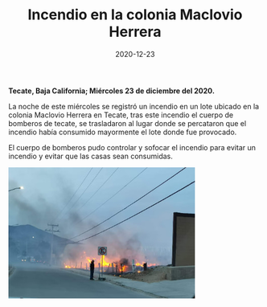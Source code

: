 ﻿---
layout: blog
title: "Incendio en la colonia Maclovio Herrera"
date:   2020-12-23
categories: tecate
permalink: /:categories/:title:output_ext
image: /img/cnr/2020-12-23-incendio-en-la-colonia-maclovio.jpg
alt: "Incendio en la colonia Maclovio Herrera"
autor: 
---


**Tecate, Baja California; Miércoles 23 de diciembre del 2020.**


La noche de este miércoles se registró un incendio en un lote ubicado en la colonia Maclovio Herrera en Tecate, tras este incendio el cuerpo de bomberos de tecate, se trasladaron al lugar donde se percataron que el incendio había consumido mayormente el lote donde fue provocado.


El cuerpo de bomberos pudo controlar y sofocar el incendio para evitar un incendio y evitar que las casas sean consumidas.

<div id="carouselExampleSlidesOnly" class="carousel slide" data-ride="carousel">
  <div class="carousel-inner">
    <div class="carousel-item active">
       <img class="d-block w-100" src="/img/cnr/2020-12-23-incendio-en-la-colonia-maclovio.jpg" loading="lazy"  alt="Incendio en la colonia Maclovio Herrera">
    </div>
  </div>
</div>